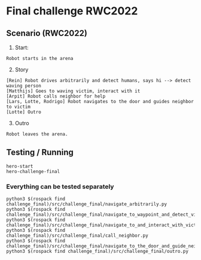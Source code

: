 # Final challenge RWC2022

## Scenario (RWC2022)

1. Start:

```
Robot starts in the arena
```

2. Story

```
[Rein] Robot drives arbitrarily and detect humans, says hi --> detect waving person
[Matthijs] Goes to waving victim, interact with it
[Arpit] Robot calls neighbor for help
[Lars, Lotte, Rodrigo] Robot navigates to the door and guides neighbor to victim
[Lotte] Outro
```

3. Outro

```
Robot leaves the arena.
```

## Testing / Running

```
hero-start
hero-challenge-final
```

### Everything can be tested separately

```
python3 $(rospack find challenge_final)/src/challenge_final/navigate_arbitrarily.py
python3 $(rospack find challenge_final)/src/challenge_final/navigate_to_waypoint_and_detect_victim.py
python3 $(rospack find challenge_final)/src/challenge_final/navigate_to_and_interact_with_victim.py
python3 $(rospack find challenge_final)/src/challenge_final/call_neighbor.py
python3 $(rospack find challenge_final)/src/challenge_final/navigate_to_the_door_and_guide_neighbor_to_victim.py
python3 $(rospack find challenge_final)/src/challenge_final/outro.py
```
